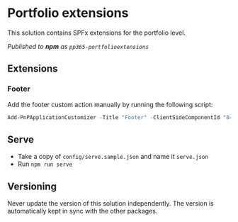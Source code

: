 # Portfolio extensions

This solution contains SPFx extensions for the portfolio level.

_Published to **npm** as `pp365-portfolioextensions`_

## Extensions

### Footer
Add the footer custom action manually by running the following script:

```powershell
Add-PnPApplicationCustomizer -Title "Footer" -ClientSideComponentId "84f27cec-ffde-4e00-a4cf-25c69f691054" -ClientSideComponentProperties "{`"listName`":`"Hjelpeinnhold`",`"linkText`":`"Hjelp tilgjengelig`"}"
```

## Serve

- Take a copy of `config/serve.sample.json` and name it `serve.json`
- Run `npm run serve`

## Versioning

Never update the version of this solution independently. The version is automatically kept in sync with the other packages.
